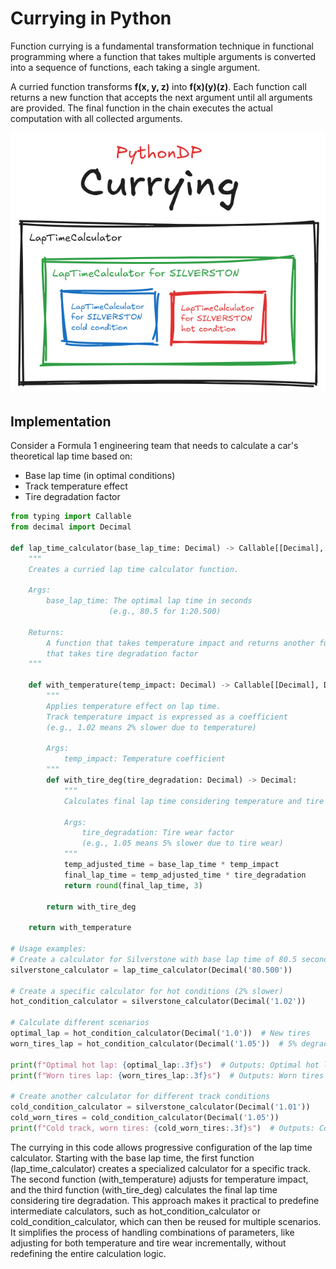 # Currying in Python
Function currying is a fundamental transformation technique in functional programming where a function that takes multiple arguments is converted into a sequence of functions, each taking a single argument. 

A curried function transforms **f(x, y, z)** into **f(x)(y)(z)**. Each function call returns a new function that accepts the next argument until all arguments are provided. The final function in the chain executes the actual computation with all collected arguments.

![Currying Visual Representation](/FunctionalProgramming/Currying/res/currying_visualization.png)

## Implementation
Consider a Formula 1 engineering team that needs to calculate a car's theoretical lap time based on:

- Base lap time (in optimal conditions)
- Track temperature effect
- Tire degradation factor

```python
from typing import Callable
from decimal import Decimal

def lap_time_calculator(base_lap_time: Decimal) -> Callable[[Decimal], Callable[[Decimal], Decimal]]:
    """
    Creates a curried lap time calculator function.
    
    Args:
        base_lap_time: The optimal lap time in seconds
                      (e.g., 80.5 for 1:20.500)
        
    Returns:
        A function that takes temperature impact and returns another function
        that takes tire degradation factor
    """
    
    def with_temperature(temp_impact: Decimal) -> Callable[[Decimal], Decimal]:
        """
        Applies temperature effect on lap time.
        Track temperature impact is expressed as a coefficient
        (e.g., 1.02 means 2% slower due to temperature)
        
        Args:
            temp_impact: Temperature coefficient
        """
        def with_tire_deg(tire_degradation: Decimal) -> Decimal:
            """
            Calculates final lap time considering temperature and tire wear.
            
            Args:
                tire_degradation: Tire wear factor
                (e.g., 1.05 means 5% slower due to tire wear)
            """
            temp_adjusted_time = base_lap_time * temp_impact
            final_lap_time = temp_adjusted_time * tire_degradation
            return round(final_lap_time, 3)
        
        return with_tire_deg
    
    return with_temperature

# Usage examples:
# Create a calculator for Silverstone with base lap time of 80.5 seconds
silverstone_calculator = lap_time_calculator(Decimal('80.500'))

# Create a specific calculator for hot conditions (2% slower)
hot_condition_calculator = silverstone_calculator(Decimal('1.02'))

# Calculate different scenarios
optimal_lap = hot_condition_calculator(Decimal('1.0'))  # New tires
worn_tires_lap = hot_condition_calculator(Decimal('1.05'))  # 5% degradation

print(f"Optimal hot lap: {optimal_lap:.3f}s")  # Outputs: Optimal hot lap: 82.110s
print(f"Worn tires lap: {worn_tires_lap:.3f}s")  # Outputs: Worn tires lap: 86.216s

# Create another calculator for different track conditions
cold_condition_calculator = silverstone_calculator(Decimal('1.01'))
cold_worn_tires = cold_condition_calculator(Decimal('1.05'))
print(f"Cold track, worn tires: {cold_worn_tires:.3f}s")  # Outputs: Cold track, worn tires: 85.414s
```

The currying in this code allows progressive configuration of the lap time calculator. Starting with the base lap time, the first function (lap_time_calculator) creates a specialized calculator for a specific track. The second function (with_temperature) adjusts for temperature impact, and the third function (with_tire_deg) calculates the final lap time considering tire degradation. This approach makes it practical to predefine intermediate calculators, such as hot_condition_calculator or cold_condition_calculator, which can then be reused for multiple scenarios. It simplifies the process of handling combinations of parameters, like adjusting for both temperature and tire wear incrementally, without redefining the entire calculation logic.